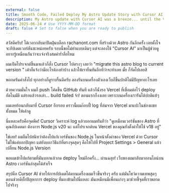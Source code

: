 ```yaml
---
external: false
title: Smooth Code, Failed Deploy My Astro Update Story with Cursor AI
description: My Astro update with Cursor AI was a breeze... until the Vercel deploy failed. Discover the one simple setting I missed and how an AI pair-programmer saved the day.
date: 2025-06-24 # Use YYYY-MM-DD format
draft: false # Set to false when you are ready to publish
---
```


สวัสดีครับ! ได้เวลากลับมาปัดฝุ่นบล็อก rachanont.com ที่สร้างด้วย Astro กันอีกครั้ง เลยตั้งใจจะอัปเดตเวอร์ชันซะหน่อยครับ รอบนี้ขอไม่ทำแบบเดิมๆ แต่จะลองใช้ "Cursor AI" มาเป็นผู้ช่วยดู อยากรู้เหมือนกันว่าจะเจ๋งจริงสมคำร่ำลือไหม

ผมเปิดโปรเจกต์ขึ้นมาแล้วก็สั่ง Cursor ไปตรงๆ เลยว่า "migrate this astro blog to current version " เค้าก็แจ้งว่ามีอะไรต้องทำบ้าง แล้วให้เรายืนยันอีกทีว่าจะทำเลย มั้ย ก็จัดไปเลยสิ

พอกดรันคำสั่งไป ทุกอย่างก็ดูราบรื่นดีครับ ลองรันบนเครื่องตัวเองเว็บก็ขึ้นปกติไม่มีปัญหาอะไรเลย 

ด้วยความมั่นใจ ผมก็ push โค้ดขึ้น GitHub ทันที แล้วก็นั่งรอ Vercel ที่เชื่อมต่อไว้ deploy อัตโนมัติ แต่รอแล้วรอเล่า... build failed จ้า! ตอนแรกก็งงเลย เพราะบนเครื่องเรารันได้ปกติแท้ๆ

ผมเลยย้อนกลับมาที่ Cursor อีกรอบ คราวนี้ผมก๊อบปี้ log ที่ล่มจาก Vercel มาแปะในช่องแชททั้งหมด ให้เค้าดู

นี่แหละครับคือจุดพีค! Cursor วิเคราะห์ log แล้วบอกผมทันทีว่า "ดูเหมือนเวอร์ชันของ Astro ที่คุณอัปเดตมา ต้องการ Node.js v20 นะ แต่โปรเจกต์บน Vercel ของคุณยังตั้งค่าให้ใช้ v18 อยู่"

ใช่เลย! ผมลืมไปสนิทว่าต้องไปแก้เวอร์ชันของ Node.js ในหน้าตั้งค่าของ Vercel ด้วย Cursor ไม่ใช่แค่บอกปัญหา แต่ยังบอกวิธีแก้ที่ตรงจุดสุดๆ คือให้ไปที่ Project Settings > General แล้วเปลี่ยน Node.js Version

พอผมเข้าไปแก้ตามที่มันบอกแล้วกด deploy ใหม่อีกครั้ง... ผ่านฉลุย! เว็บของผมกลับมาออนไลน์บน Astro เวอร์ชันล่าสุดได้สำเร็จ

สรุปคือ Cursor AI ช่วยให้การอัปเดตโค้ดบนเครื่องผมเร็วขึ้นจริงๆ ครับ แต่มันโชว์ความเทพสุดๆ ตอนช่วยดีบั๊กปัญหาการ deploy ที่มองข้ามไปนี่แหละ มันเหมือนมีเพื่อนเก่งๆ มาช่วยชี้จุดที่เราพลาดไปจริงๆ